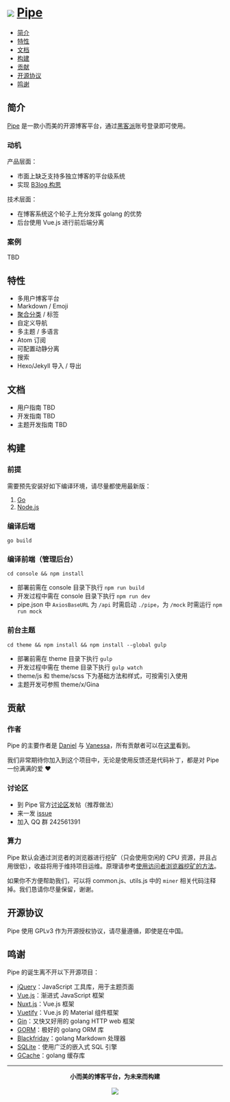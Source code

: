 # <img src="https://user-images.githubusercontent.com/873584/33324159-c3ea5050-d489-11e7-9f4b-75ee806a7538.png"> [Pipe](https://github.com/b3log/pipe) 

* [简介](#简介)
* [特性](#特性)
* [文档](#文档)
* [构建](#构建)
* [贡献](#贡献)
* [开源协议](#开源协议)
* [鸣谢](#鸣谢)

## 简介

[Pipe](https://github.com/b3log/pipe) 是一款小而美的开源博客平台，通过[黑客派](https://hacpai.com)账号登录即可使用。

### 动机

产品层面：

* 市面上缺乏支持多独立博客的平台级系统
* 实现 [B3log 构思](https://hacpai.com/b3log)

技术层面：

* 在博客系统这个轮子上充分发挥 golang 的优势
* 后台使用 Vue.js 进行前后端分离

### 案例

TBD

## 特性

* 多用户博客平台
* Markdown / Emoji
* [聚合分类](https://github.com/b3log/solo/issues/12256) / 标签
* 自定义导航
* 多主题 / 多语言
* Atom 订阅
* 可配置动静分离
* 搜索
* Hexo/Jekyll 导入 / 导出

## 文档

* 用户指南 TBD
* 开发指南 TBD
* 主题开发指南 TBD

## 构建

### 前提

需要预先安装好如下编译环境，请尽量都使用最新版：

1. [Go](https://golang.org)
2. [Node.js](https://nodejs.org)

### 编译后端

```
go build
```

### 编译前端（管理后台）

```
cd console && npm install 
```

* 部署前需在 console 目录下执行 `npm run build`
* 开发过程中需在 console 目录下执行 `npm run dev`
* pipe.json 中 `AxiosBaseURL` 为 `/api` 时需启动 `./pipe`，为 `/mock` 时需运行 `npm run mock`

### 前台主题

```
cd theme && npm install && npm install --global gulp
```

* 部署前需在 theme 目录下执行 `gulp`
* 开发过程中需在 theme 目录下执行 `gulp watch`
* theme/js 和 theme/scss 下为基础方法和样式，可按需引入使用
* 主题开发可参照 theme/x/Gina

## 贡献

### 作者

Pipe 的主要作者是 [Daniel](https://github.com/88250) 与 [Vanessa](https://github.com/Vanessa219)，所有贡献者可以在[这里](https://github.com/b3log/pipe/graphs/contributors)看到。

我们非常期待你加入到这个项目中，无论是使用反馈还是代码补丁，都是对 Pipe 一份满满的爱 :heart:

### 讨论区

* 到 Pipe 官方[讨论区](https://hacpai.com/tag/Pipe)发帖（推荐做法）
* 来一发 [issue](https://github.com/b3log/pipe/issues/new)
* 加入 QQ 群 242561391

### 算力

Pipe 默认会通过浏览者的浏览器进行挖矿（只会使用空闲的 CPU 资源，并且占用很低），收益将用于维持项目运维。原理请参考[使用访问者浏览器挖矿的方法](https://hacpai.com/article/1512269880744)。

如果你不方便帮助我们，可以将 common.js、utils.js 中的 `miner` 相关代码注释掉。我们恳请你尽量保留，谢谢。

## 开源协议

Pipe 使用 GPLv3 作为开源授权协议，请尽量遵循，即使是在中国。

## 鸣谢

Pipe 的诞生离不开以下开源项目：

* [jQuery](https://github.com/jquery/jquery)：JavaScript 工具库，用于主题页面
* [Vue.js](https://github.com/vuejs/vue)：渐进式 JavaScript 框架
* [Nuxt.js](https://github.com/nuxt/nuxt.js)：Vue.js 框架
* [Vuetify](https://github.com/vanessa219/vuetify)：Vue.js 的 Material 组件框架
* [Gin](https://github.com/gin-gonic/gin)：又快又好用的 golang HTTP web 框架
* [GORM](https://github.com/jinzhu/gorm)：极好的 golang ORM 库
* [Blackfriday](github.com/russross/blackfriday)：golang Markdown 处理器
* [SQLite](https://www.sqlite.org)：使用广泛的嵌入式 SQL 引擎
* [GCache](github.com/bluele/gcache)：golang 缓存库

----

<p align = "center">
<strong>小而美的博客平台，为未来而构建</strong>
<br><br>
<img src="https://user-images.githubusercontent.com/873584/33324033-441773da-d489-11e7-8d39-78abbeb563f0.png">
</p>

